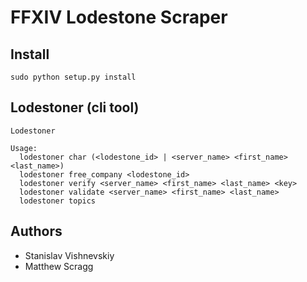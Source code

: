 # FFXIV Lodestone Scraper

## Install
```
sudo python setup.py install
```

## Lodestoner (cli tool)
```
Lodestoner

Usage:
  lodestoner char (<lodestone_id> | <server_name> <first_name> <last_name>)
  lodestoner free_company <lodestone_id>
  lodestoner verify <server_name> <first_name> <last_name> <key>
  lodestoner validate <server_name> <first_name> <last_name>
  lodestoner topics
```

## Authors
- Stanislav Vishnevskiy
- Matthew Scragg